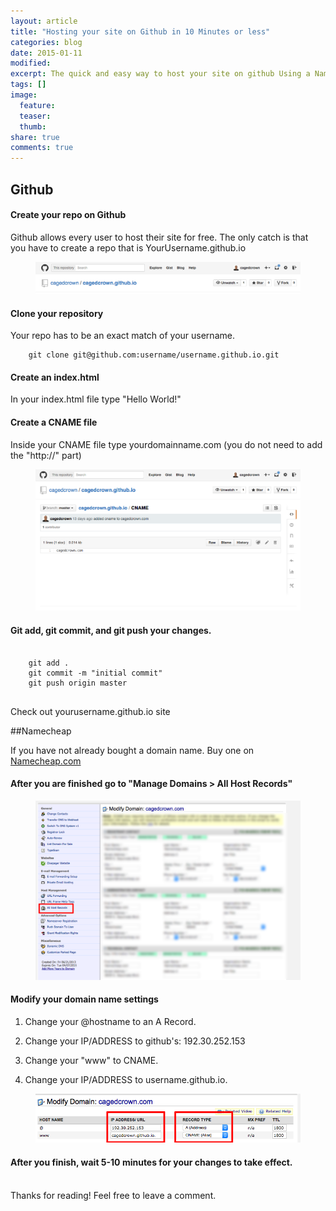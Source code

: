 ```yaml
---
layout: article
title: "Hosting your site on Github in 10 Minutes or less"
categories: blog
date: 2015-01-11
modified:
excerpt: The quick and easy way to host your site on github Using a NameCheap domain name in 10 Minutes or less.
tags: []
image:
  feature: 
  teaser: 
  thumb:
share: true
comments: true
---
```


## Github
<h4>Create your repo on Github</h4>

Github allows every user to host their site for free. The only catch is that you have to create a repo that is YourUsername.github.io

<figure>
    <img src="../../images/github_io.png"></a>
</figure>

<h4>Clone your repository</h4>

Your repo has to be an exact match of your username.
```
    git clone git@github.com:username/username.github.io.git
```

<h4>Create an index.html</h4>

In your index.html file type "Hello World!"

<h4>Create a CNAME file</h4>
Inside your CNAME file type yourdomainname.com (you do not need to add the "http://" part)

<figure>
    <img src="../../images/cname.png"></a>
</figure>

<h4>Git add, git commit, and git push your changes.</h4>

<pre>
    <code>
    git add .
    git commit -m "initial commit"
    git push origin master
    </code>
</pre>
Check out yourusername.github.io site

##Namecheap

If you have not already bought a domain name. Buy one on <a href="https://namecheap.com">Namecheap.com</a>

<h4>After you are finished go to "Manage Domains > All Host Records"</h4>

<figure>
    <img src="../../images/all_host_records.png"></a>
</figure>

<h4>Modify your domain name settings</h4>

1. Change your @hostname to an A Record. 

2. Change your IP/ADDRESS to github's: 192.30.252.153

3. Change your "www" to CNAME. 

4. Change your IP/ADDRESS to username.github.io.

<figure>
    <img src="../../images/manage_domain.png"></a>
</figure>

<h4>After you finish, wait 5-10 minutes for your changes to take effect.</h4>

<br>
Thanks for reading! 
Feel free to leave a comment.
